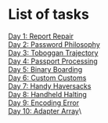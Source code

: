 # List of tasks
[Day 1: Report Repair](day1.md)\
[Day 2: Password Philosophy](day2.md)\
[Day 3: Toboggan Trajectory](day3.md)\
[Day 4: Passport Processing](day4.md)\
[Day 5: Binary Boarding](day5.md)\
[Day 6: Custom Customs](day6.md)\
[Day 7: Handy Haversacks](day7.md)\
[Day 8: Handheld Halting](day8.md)\
[Day 9: Encoding Error](day9.md)\
[Day 10: Adapter Array](day10.md)\

